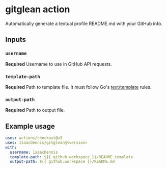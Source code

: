 # gitglean action

Automatically generate a textual profile README.md with your GitHub info.

## Inputs

### `username`

**Required** Username to use in GitHub API requests.

### `template-path`

**Required** Path to template file. It must follow Go's [text/template](https://pkg.go.dev/text/template) rules.

### `output-path`

**Required** Path to output file.

## Example usage

``` yaml
uses: actions/checkout@v3
uses: IsaacDennis/gitglean@<version>
with:
  username: IsaacDennis
  template-path: ${{ github.workspace }}/README.template
  output-path: ${{ github.workspace }}/README.md
```
